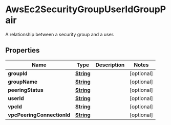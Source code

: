 

# AwsEc2SecurityGroupUserIdGroupPair

A relationship between a security group and a user.

## Properties

| Name | Type | Description | Notes |
|------------ | ------------- | ------------- | -------------|
|**groupId** | [**String**](String.md) |  |  [optional] |
|**groupName** | [**String**](String.md) |  |  [optional] |
|**peeringStatus** | [**String**](String.md) |  |  [optional] |
|**userId** | [**String**](String.md) |  |  [optional] |
|**vpcId** | [**String**](String.md) |  |  [optional] |
|**vpcPeeringConnectionId** | [**String**](String.md) |  |  [optional] |



